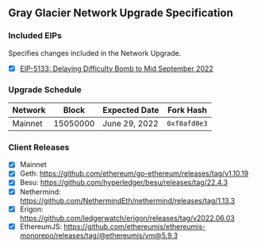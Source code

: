 ## Gray Glacier Network Upgrade Specification

### Included EIPs
Specifies changes included in the Network Upgrade.

- [x] [EIP-5133: Delaying Difficulty Bomb to Mid September 2022](https://eips.ethereum.org/EIPS/eip-5133)

### Upgrade Schedule

| Network | Block      | Expected Date | Fork Hash    |
| --------|------------|---------------|--------------|
| Mainnet | 15050000 | June 29, 2022 | `0xf0afd0e3` |

### Client Releases

 - [x]  Mainnet
   - [x]  Geth: https://github.com/ethereum/go-ethereum/releases/tag/v1.10.19
   - [x]  Besu: https://github.com/hyperledger/besu/releases/tag/22.4.3
   - [x]  Nethermind: https://github.com/NethermindEth/nethermind/releases/tag/1.13.3
   - [x]  Erigon: https://github.com/ledgerwatch/erigon/releases/tag/v2022.06.03
   - [x]  EthereumJS: https://github.com/ethereumjs/ethereumjs-monorepo/releases/tag/@ethereumjs/vm@5.9.3
